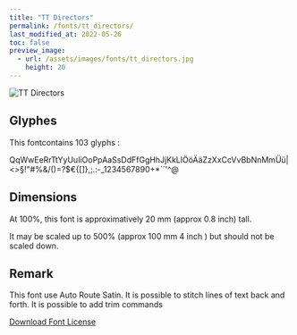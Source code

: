 ```yaml
---
title: "TT Directors"
permalink: /fonts/tt_directors/
last_modified_at: 2022-05-26
toc: false
preview_image:
  - url: /assets/images/fonts/tt_directors.jpg
    height: 20
---
```

![TT Directors](/assets/images/fonts/tt_directors.jpg)

## Glyphes

This fontcontains 103 glyphs :

QqWwEeRrTtYyUuIiOoPpAaSsDdFfGgHhJjKkLlÖöÄäZzXxCcVvBbNnMmÜü|<>§!"#%&/()=?$€{[]}\,;.:-_1234567890+*`´'^@

## Dimensions

At 100%, this font is approximatively 20 mm (approx 0.8 inch) tall.

It may be scaled up to  500% (approx 100 mm 4 inch ) but should not be scaled down.

## Remark
This font use Auto Route Satin.
It is possible to stitch lines of text back and forth.
It is possible to add trim commands


[Download Font License](https://github.com/inkstitch/inkstitch/tree/main/fonts/tt_directors/LICENSE)

